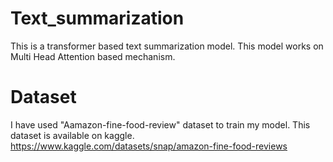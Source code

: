 # Text_summarization
This is a transformer based text summarization model. This model works on Multi Head Attention based mechanism.

# Dataset
I have used "Aamazon-fine-food-review" dataset to train my model. This dataset is available on kaggle.
https://www.kaggle.com/datasets/snap/amazon-fine-food-reviews

